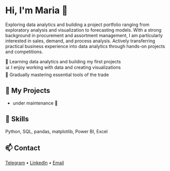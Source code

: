 # Hi, I'm Maria 👋  
Exploring data analytics and building a project portfolio ranging from exploratory analysis and visualization to forecasting models. With a strong background in procurement and assortment management, I am particularly interested in sales, demand, and process analysis. Actively transferring practical business experience into data analytics through hands-on projects and competitions.

🎯 Learning data analytics and building my first projects  
📊 I enjoy working with data and creating visualizations  
🚀 Gradually mastering essential tools of the trade

## 💼 My Projects

- under maintenance 🚧

## 🧰 Skills

Python, SQL, pandas, matplotlib, Power BI, Excel

## 📫 Contact

[Telegram](https://t.me/Maria_Kudimova) • [LinkedIn](https://www.linkedin.com/in/maria-kudimova/) • [Email](mailto:kudimova.mm@gmail.com)


<!--
**mkudim/mkudim** is a ✨ _special_ ✨ repository because its `README.md` (this file) appears on your GitHub profile.

Here are some ideas to get you started:

- 🔭 I’m currently working on ...
- 🌱 I’m currently learning ...
- 👯 I’m looking to collaborate on ...
- 🤔 I’m looking for help with ...
- 💬 Ask me about ...
- 📫 How to reach me: ...
- 😄 Pronouns: ...
- ⚡ Fun fact: ...
-->

